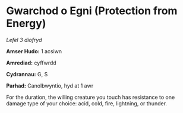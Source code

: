 # Gwarchod o Egni (Protection from Energy)

*Lefel 3 diofryd*

**Amser Hudo:** 1 acsiwn

**Amrediad:** cyffwrdd

**Cydrannau:** G, S

**Parhad:** Canolbwyntio, hyd at 1 awr

For the duration, the willing creature you touch has resistance to one damage type of your choice: acid, cold, fire, lightning, or thunder.